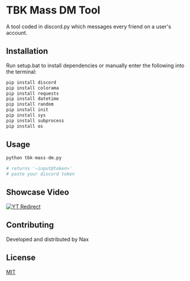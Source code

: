 # TBK Mass DM Tool

A tool coded in discord.py which messages every friend on a user's account.

## Installation

Run setup.bat to install dependencies or manually enter the following into the terminal:

```bash
pip install discord
pip install colorama
pip install requests
pip install datetime
pip install random
pip install init
pip install sys
pip install subprocess
pip install os
```

## Usage

```python
python tbk-mass-dm.py

# returns '~input@token>'
# paste your discord token 
```

## Showcase Video
[![YT Redirect](https://img.youtube.com/vi/Seo17CA0bC4/0.jpg)](https://www.youtube.com/watch?v=Seo17CA0bC4)

## Contributing
Developed and distributed by Nax

## License
[MIT](https://choosealicense.com/licenses/mit/)
